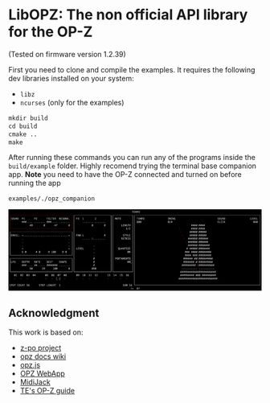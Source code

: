 # LibOPZ: The non official API library for the OP-Z
(Tested on firmware version 1.2.39)

First you need to clone and compile the examples. It requires the following dev libraries installed on your system:

- `libz`
- `ncurses` (only for the examples) 

```
mkdir build
cd build
cmake ..
make
```

After running these commands you can run any of the programs inside the `build/example` folder. 
Highly recomend trying the terminal base companion app. 
**Note** you need to have the OP-Z connected and turned on before running the app 

```
examples/./opz_companion
```

![gif](.github/000.gif)

## Acknowledgment

This work is based on:

- [z-po project](https://github.com/lrk/z-po-project)
- [opz docs wiki](https://github.com/hyphz/opzdoc/wiki/)
- [opz.js](https://github.com/nbw/opz)
- [OPZ WebApp](https://github.com/Karmagrinder/OPZ_MIDI)
- [MidiJack](https://github.com/teenageengineering/MidiJack)
- [TE's OP-Z guide](https://teenage.engineering/guides/op-z)

